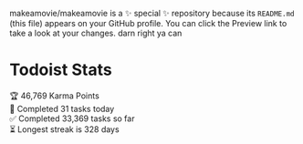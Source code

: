 makeamovie/makeamovie is a ✨ special ✨ repository because its `README.md` (this file) appears on your GitHub profile.
You can click the Preview link to take a look at your changes. darn right ya can

# Todoist Stats

<!-- TODO-IST:START -->
🏆  46,769 Karma Points           
🌸  Completed 31 tasks today           
✅  Completed 33,369 tasks so far           
⏳  Longest streak is 328 days
<!-- TODO-IST:END -->
